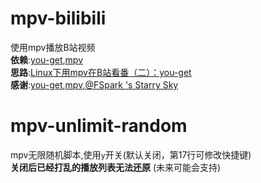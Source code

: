 # mpv-bilibili
使用mpv播放B站视频  
**依赖**:[you-get](https://github.com/soimort/you-get),[mpv](https://mpv.io)  
**思路**:[Linux下用mpv在B站看番（二）：you-get](https://fspark.me/archives/Linux-mpv-bilibili-bangumi-you-get.html)  
**感谢**:[you-get](https://github.com/soimort/you-get),[mpv](https://mpv.io),[@FSpark 's Starry Sky](https://fspark.me/)

# mpv-unlimit-random
mpv无限随机脚本,使用`y`开关(默认关闭，第17行可修改快捷键)  
**关闭后已经打乱的播放列表无法还原** (未来可能会支持)
